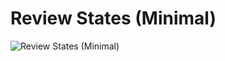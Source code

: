 # Review States (Minimal)

![Review States (Minimal)](./review_states_minimal/Minimal%20Review%20States.png)
